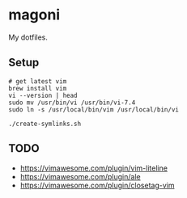 # magoni
My dotfiles.

## Setup
```
# get latest vim
brew install vim
vi --version | head
sudo mv /usr/bin/vi /usr/bin/vi-7.4
sudo ln -s /usr/local/bin/vim /usr/local/bin/vi
```

```
./create-symlinks.sh
```

## TODO
* https://vimawesome.com/plugin/vim-liteline
* https://vimawesome.com/plugin/ale
* https://vimawesome.com/plugin/closetag-vim
```

